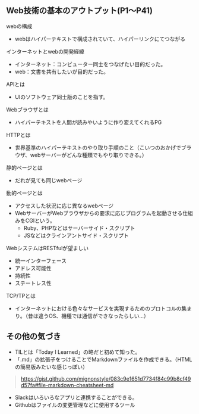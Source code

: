 ## Web技術の基本のアウトプット(P1～P41)
webの構成
- webはハイパーテキストで構成されていて、ハイパーリンクにてつながる  

インターネットとwebの開発経緯
- インターネット：コンピューター同士をつなげたい目的だった。
- web：文書を共有したいが目的だった。

APIとは
- UIのソフトウェア同士版のことを指す。

Webブラウザとは
- ハイパーテキストを人間が読みやいように作り変えてくれるPG

HTTPとは
- 世界基準のハイパーテキストのやり取り手順のこと（こいつのおかげでブラウザ、webサーバーがどんな種類でもやり取りできる。）

静的ページとは
- だれが見ても同じwebページ

動的ページとは
- アクセスした状況に応じ異なるwebページ
- WebサーバーがWebブラウザからの要求に応じプログラムを起動させる仕組みをCGIという。
  - Ruby、PHPなどはサーバーサイド・スクリプト
  - JSなどはクラインアントサイド・スクリプト

WebシステムはRESTfulが望ましい
- 統一インターフェース
- アドレス可能性
- 持続性
- ステートレス性

TCP/TPとは
- インターネットにおける色々なサービスを実現するためのプロトコルの集まり。（昔は違うOS、機種では通信ができなったらしい...）


## その他の気づき
- TILとは「Today I Learned」の略だと初めて知った。  
- 「.md」の拡張子をつけることでMarkdownファイルを作成できる。（HTMLの簡易版みたいな感じっぽい）
> https://gist.github.com/mignonstyle/083c9e1651d7734f84c99b8cf49d57fa#file-markdown-cheatsheet-md

- Slackはいろいろなアプリと連携することができる。
- Githubはファイルの変更管理などに使用するツール

